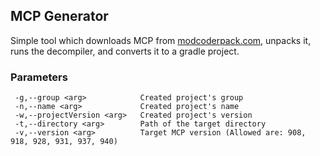 ## MCP Generator

Simple tool which downloads MCP from [modcoderpack.com](http://modcoderpack.com), unpacks it, runs the decompiler, and converts it to a gradle project.

### Parameters

```
 -g,--group <arg>            Created project's group
 -n,--name <arg>             Created project's name
 -w,--projectVersion <arg>   Created project's version
 -t,--directory <arg>        Path of the target directory
 -v,--version <arg>          Target MCP version (Allowed are: 908, 918, 928, 931, 937, 940)
```
